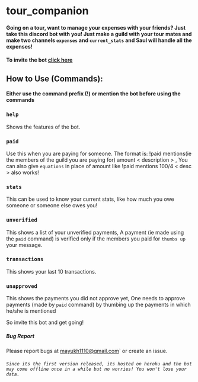 # tour_companion
#### Going on a tour,  want to manage your expenses with your friends? Just take this discord bot with you! Just make a guild with your tour mates and make two channels `expenses` and `current_stats` and Saul will handle all the expenses!
#### To invite the bot [click here](https://discordapp.com/oauth2/authorize?client_id=505263369176219658&scope=bot&permissions=8)
 
## How to Use (Commands):
#### Either use the command prefix (!) or mention the bot before using the commands 

### `help`
Shows the features of the bot.

### `paid`
Use this when you are paying for someone. The format is:
!paid mentions(ie the members of the guild you are paying for) amount < description > ,
You can also give `equations` in place of amount like !paid mentions 100/4 < desc > also works!
### `stats`
This can be used to know your current stats, like how much you owe someone or someone else owes you!

### `unverified`
This shows a list of your unverified payments, A payment (ie made using the `paid` command) is verified only if the members you paid for `thumbs up` your message.

### `transactions`
This shows your last 10 transactions.

### `unapproved`
This shows the payments you did not approve yet, One needs to approve payments (made by `paid` command) by thumbing up the payments in which he/she is mentioned

So invite this bot and get going!

##### Bug Report
Please report bugs at [mayukh1110@gmail.com](mayukh1110@gmail.com)` or create an issue.


###### `Since its the first version released, its hosted on heroku and the bot may come offline once in a while but no worries! You won't lose your data.`
